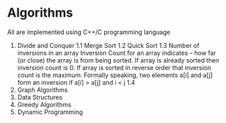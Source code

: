 # Algorithms
All are implemented using C++/C programming language
1. Divide and Conquer
  1.1 Merge Sort 
  1.2 Quick Sort 
  1.3 Number of inversions in an array 
      Inversion Count for an array indicates – how far (or close) the array is from being sorted. If array is already sorted then inversion       count is 0. If array is sorted in reverse order that inversion count is the maximum. Formally speaking, two elements a[i] and a[j]         form an inversion if a[i] > a[j] and i < j
  1.4
2. Graph Algorithms
3. Data Structures 
4. Greedy Algorithms
5. Dynamic Programming
